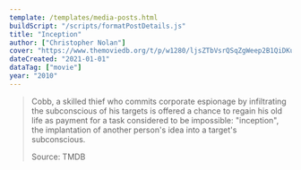 ```yaml
---
template: /templates/media-posts.html
buildScript: "/scripts/formatPostDetails.js"
title: "Inception"
author: ["Christopher Nolan"]
cover: "https://www.themoviedb.org/t/p/w1280/ljsZTbVsrQSqZgWeep2B1QiDKuh.jpg"
dateCreated: "2021-01-01"
dataTag: ["movie"]
year: "2010"
---
```


> Cobb, a skilled thief who commits corporate espionage by infiltrating the subconscious of his targets is offered a chance to regain his old life as payment for a task considered to be impossible: "inception", the implantation of another person's idea into a target's subconscious.
>
> Source: TMDB
